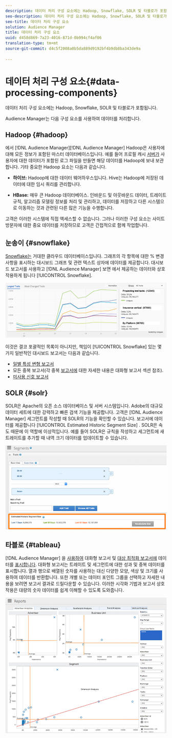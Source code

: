 ```yaml
---
description: 데이터 처리 구성 요소에는 Hadoop, Snowflake, SOLR 및 타블로가 포함됩니다.
seo-description: 데이터 처리 구성 요소에는 Hadoop, Snowflake, SOLR 및 타블로가 포함됩니다.
seo-title: 데이터 처리 구성 요소
solution: Audience Manager
title: 데이터 처리 구성 요소
uuid: d458d869-7a23-4016-871d-0b994cf4af06
translation-type: tm+mt
source-git-commit: d4c5f2008a0b5da889d9192bf4b9db8ba343de9a

---
```



# 데이터 처리 구성 요소{#data-processing-components}

데이터 처리 구성 요소에는 Hadoop, Snowflake, SOLR 및 타블로가 포함됩니다.

<!-- 

c_comproc.xml

 -->

Audience Manager는 다음 구성 요소를 사용하여 데이터를 처리합니다.

## Hadoop {#hadoop}

에서 [!DNL Audience Manager][!DNL Audience Manager] Hadoop은 사용자에 대해 모든 정보가 포함된 마스터 데이터베이스입니다. 예를 들어 프로필 캐시 [서버가](../../reference/system-components/components-data-collection.md) 사용자에 대한 데이터가 포함된 로그 파일을 만들면 해당 데이터를 Hadoop에 보내 보관합니다. 기타 중요한 Hadoop 요소는 다음과 같습니다.

* **하이브:** Hadoop에 대한 데이터 웨어하우스입니다. Hive는 Hadoop에 저장된 데이터에 대한 임시 쿼리를 관리합니다.

* **HBase:** 매우 큰 Hadoop 데이터베이스. 인바운드 및 아웃바운드 데이터, 트레이트 규칙, 알고리즘 모델링 정보를 처리 및 관리하고, 데이터를 저장하고 다른 시스템으로 이동하는 것과 관련된 다른 많은 기능을 수행합니다.

고객은 이러한 시스템에 직접 액세스할 수 없습니다. 그러나 이러한 구성 요소는 사이트 방문자에 대한 중요 데이터를 저장하므로 고객은 간접적으로 함께 작업합니다.

## 눈송이 {#snowflake}

[Snowflake는](https://www.snowflake.net/) 거대한 클라우드 데이터베이스입니다. 그래프의 각 항목에 대한 % 변경 사항을 표시하는 대시보드 그래프 및 관련 텍스트 상자에 데이터를 제공합니다. 대시보드 보고서를 사용하고 [!DNL Audience Manager] 보면 에서 제공하는 데이터와 상호 작용하게 됩니다 [!UICONTROL Snowflake].



![](assets/dashboardreport.png)

이것은 결코 포괄적인 목록이 아니지만, 책임이 [!UICONTROL Snowflake] 있는 몇 가지 일반적인 대시보드 보고서는 다음과 같습니다.

* [일별 특성 변형 보고서](/help/using/reporting/audience-optimization-reports/daily-trait-variation-report.md)
* 모든 중복 보고서(각 중복 [보고서에](/help/using/reporting/dynamic-reports/dynamic-reports.md) 대한 자세한 내용은 대화형 보고서 섹션 참조).
* [미사용 신호 보고서](/help/using/reporting/dynamic-reports/unused-signals.md)

## SOLR {#solr}

SOLR은 Apache의 오픈 소스 데이터베이스 및 서버 시스템입니다. Adobe의 대규모 데이터 세트에 대한 강력하고 빠른 검색 기능을 제공합니다. 고객은 [!DNL Audience Manager] 세그먼트를 작성할 때 SOLR의 기능을 확인할 수 있습니다. 보고서에 데이터를 제공합니다 [!UICONTROL Estimated Historic Segment Size] . SOLR은 속도 때문에 이 역할에 이상적입니다. 예를 들어 SOLR은 규칙을 작성하고 세그먼트에 새 트레이트를 추가할 때 내역 크기 데이터를 업데이트할 수 있습니다.



![](assets/audsize.png)

## 타블로 {#tableau}

[!DNL Audience Manager] 을 [사용하여](https://www.tableausoftware.com/) 대화형 보고서 및 [대상 최적화 보고서에](../../reporting/dynamic-reports/dynamic-reports.md#interactive-and-overlap-reports) 데이터를 [표시합니다](../../reporting/audience-optimization-reports/audience-optimization-reports.md). 대화형 보고서는 트레이트 및 세그먼트에 대한 성과 및 중복 데이터를 표시합니다. 열과 행으로 배열된 숫자를 사용하는 대신 다양한 모양, 색상 및 크기를 사용하여 데이터를 반환합니다. 또한 개별 또는 데이터 포인트 그룹을 선택하고 자세한 내용을 보려면 보고서 결과로 드릴다운할 수 있습니다. 이러한 시각화 기법과 보고서 상호 작용은 대량의 숫자 데이터를 쉽게 이해할 수 있도록 도와줍니다.



![](assets/advertiser_analytics.png)

